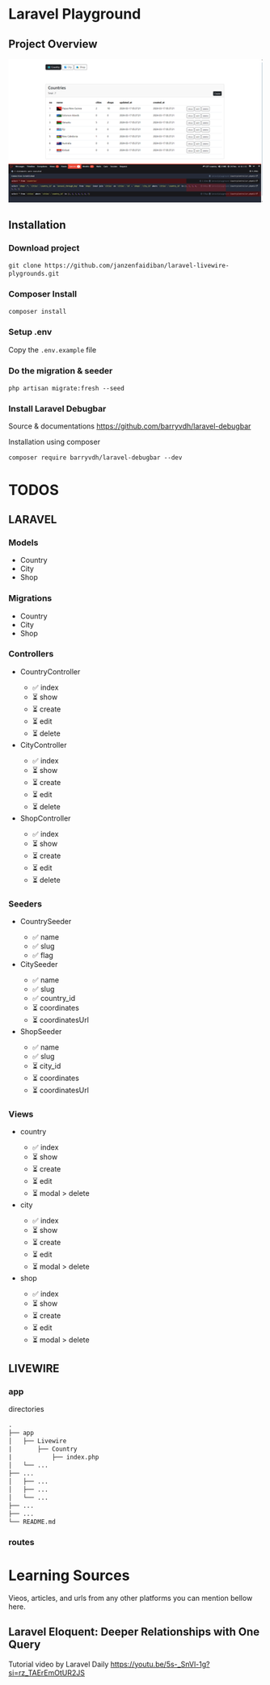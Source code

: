 # Laravel Playground

## Project Overview

<img src="public/images/country.png">

## Installation

### Download project
```
git clone https://github.com/janzenfaidiban/laravel-livewire-plygrounds.git
```

### Composer Install

```
composer install
```

### Setup .env

Copy the ```.env.example``` file

### Do the migration & seeder

```
php artisan migrate:fresh --seed
```

### Install Laravel Debugbar

Source & documentations
https://github.com/barryvdh/laravel-debugbar

Installation using composer

```
composer require barryvdh/laravel-debugbar --dev
```

# TODOS

## LARAVEL

### Models
<ul>
    <li>Country</li>
    <li>City</li>
    <li>Shop</li>
</ul>

### Migrations
<ul>
    <li>Country</li>
    <li>City</li>
    <li>Shop</li>
</ul>

### Controllers
<ul>
    <li>CountryController</li>
    <ul>
        <li>✅ index</li>
        <li>⏳ show</li>
        <li>⏳ create</li>
        <li>⏳ edit</li>
        <li>⏳ delete</li>
    </ul>
    <li>CityController</li>
    <ul>
        <li>✅ index</li>
        <li>⏳ show</li>
        <li>⏳ create</li>
        <li>⏳ edit</li>
        <li>⏳ delete</li>
    </ul>
    <li>ShopController</li>
    <ul>
        <li>✅ index</li>
        <li>⏳ show</li>
        <li>⏳ create</li>
        <li>⏳ edit</li>
        <li>⏳ delete</li>
    </ul>
</ul>

### Seeders
<ul>
    <li>CountrySeeder</li>
    <ul>
        <li>✅ name</li>
        <li>✅ slug</li>
        <li>✅ flag</li>
    </ul>
    <li>CitySeeder</li>
    <ul>
        <li>✅ name</li>
        <li>✅ slug</li>
        <li>✅ country_id</li>
        <li>⏳ coordinates</li>
        <li>⏳ coordinatesUrl</li>
    </ul>
    <li>ShopSeeder</li>
    <ul>
        <li>✅ name</li>
        <li>✅ slug</li>
        <li>⏳ city_id</li>
        <li>⏳ coordinates</li>
        <li>⏳ coordinatesUrl</li>
    </ul>
</ul>

### Views

<ul>
    <li>country</li>
    <ul>
        <li>✅ index</li>
        <li>⏳ show</li>
        <li>⏳ create</li>
        <li>⏳ edit</li>
        <li>⏳ modal > delete</li>
    </ul>
    <li>city</li>
    <ul>
        <li>✅ index</li>
        <li>⏳ show</li>
        <li>⏳ create</li>
        <li>⏳ edit</li>
        <li>⏳ modal > delete</li>
    </ul>
    <li>shop</li>
    <ul>
        <li>✅ index</li>
        <li>⏳ show</li>
        <li>⏳ create</li>
        <li>⏳ edit</li>
        <li>⏳ modal > delete</li>
    </ul>
</ul>

## LIVEWIRE

### app

directories
```
.
├── app
│   ├── Livewire
|       ├── Country
|           ├── index.php
│   └── ...
├── ...
│   ├── ...
│   ├── ...
│   └── ...
├── ...
├── ...
└── README.md
```

### routes

# Learning Sources

Vieos, articles, and urls from any other platforms you can mention bellow here.

## Laravel Eloquent: Deeper Relationships with One Query

Tutorial video by Laravel Daily
https://youtu.be/5s-_SnVl-1g?si=rz_TAErEmOtUR2JS
